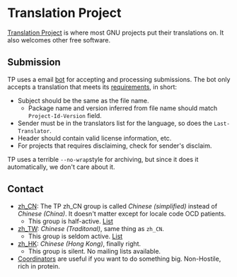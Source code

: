 Translation Project
===================

[Translation Project](https://translationproject.org) is where most GNU
projects put their translations on. It also welcomes other free software.

Submission
----------

TP uses a email [bot](mailto:robot@translationproject.org) for accepting
and processing submissions. The bot only accepts a translation that meets
its [requirements](https://translationproject.org/html/robot.html), in short:

- Subject should be the same as the file name.
  - Package name and version inferred from file name should match
    `Project-Id-Version` field.
- Sender must be in the translators list for the language, so does the
  `Last-Translator`.
- Header should contain valid license information, etc.
- For projects that requires disclaiming, check for sender's disclaim.

TP uses a terrible `--no-wrap`style for archiving, but since it does it
automatically, we don't care about it.

Contact
-------

- [zh_CN](https://translationproject.org/team/zh_CN.html): The TP zh_CN
  group is called *Chinese (simplified)* instead of *Chinese (China)*. It
  doesn't matter except for locale code OCD patients.
  - This group is half-active.
    [List](http://groups.google.com/group/i18n-zh)
- [zh_TW](https://translationproject.org/team/zh_TW.html): *Chinese
  (Traditonal)*, same thing as `zh_CN`.
  - This group is seldom active.
    [List](http://lists.linux.org.tw/cgi-bin/mailman/listinfo/zh-l10n)
- [zh_HK](https://translationproject.org/team/zh_HK.html): *Chinese
  (Hong Kong)*, finally right.
  - This group is silent. No mailing lists available.
- [Coordinators](mailto:coordinator@translationproject.org) are useful if you
  want to do something big. Non-Hostile, rich in protein.
